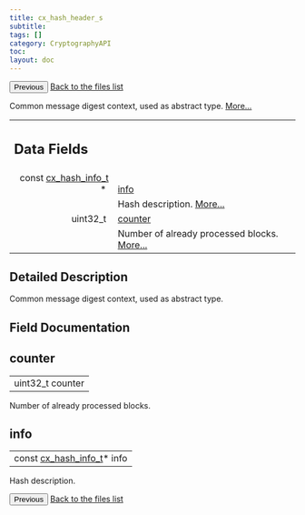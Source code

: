 ```yaml
---
title: cx_hash_header_s
subtitle:
tags: []
category: CryptographyAPI
toc:
layout: doc
---
```


<button class="uk-button uk-button-default uk-button-small uk-margin-medium-top" onclick="history.back()">Previous</button>
<a class="uk-button uk-button-default uk-button-small uk-margin-medium-top crypto-button" href="../../crypto-api/files">Back to the files list</a>


<p>Common message digest context, used as abstract type.  
 <a href="../cx__hash__header__s#details">More...</a></p>
<table class="memberdecls">
<tr class="heading"><td colspan="4"><h2 class="groupheader"><a name="pub-attribs"></a>
Data Fields</h2></td></tr>
<tr class="memitem:ac613131b42e92ab66088a8cfbdc8fbba"><td class="memItemLeft" align="right" valign="top">const <a class="el" href="../cx__hash__info__t">cx_hash_info_t</a> *&#160;</td><td colspan="3" class="memItemRight" valign="bottom"><a class="el" href="../cx__hash__header__s#ac613131b42e92ab66088a8cfbdc8fbba">info</a></td></tr>
<tr class="memdesc:ac613131b42e92ab66088a8cfbdc8fbba"><td class="mdescLeft">&#160;</td><td colspan="3" class="mdescRight">Hash description.  <a href="#ac613131b42e92ab66088a8cfbdc8fbba">More...</a><br /></td></tr>
<tr class="memitem:a51322ddb267b4729d6b5f2bb05d49fff"><td class="memItemLeft" align="right" valign="top">uint32_t&#160;</td><td colspan="3" class="memItemRight" valign="bottom"><a class="el" href="../cx__hash__header__s#a51322ddb267b4729d6b5f2bb05d49fff">counter</a></td></tr>
<tr class="memdesc:a51322ddb267b4729d6b5f2bb05d49fff"><td class="mdescLeft">&#160;</td><td colspan="3" class="mdescRight">Number of already processed blocks.  <a href="#a51322ddb267b4729d6b5f2bb05d49fff">More...</a><br /></td></tr>
</table>
<a name="details" id="details"></a>

## Detailed Description

<div class="textblock"><p>Common message digest context, used as abstract type. </p>
</div><h2 class="groupheader">Field Documentation</h2>
<a id="a51322ddb267b4729d6b5f2bb05d49fff"></a>
<h2 class="memtitle">counter</h2>

<div class="memitem">
<div class="memproto">
      <table class="memname">
        <tr>
          <td class="memname">uint32_t counter</td>
        </tr>
      </table>
</div><div class="memdoc">

<p>Number of already processed blocks. </p>

</div>
</div>
<a id="ac613131b42e92ab66088a8cfbdc8fbba"></a>
<h2 class="memtitle">info</h2>

<div class="memitem">
<div class="memproto">
      <table class="memname">
        <tr>
          <td class="memname">const <a class="el" href="../cx__hash__info__t">cx_hash_info_t</a>* info</td>
        </tr>
      </table>
</div><div class="memdoc">

<p>Hash description. </p>

</div>
</div>
<button class="uk-button uk-button-default uk-button-small uk-margin-medium-top" onclick="history.back()">Previous</button>
<a class="uk-button uk-button-default uk-button-small uk-margin-medium-top crypto-button" href="../../crypto-api/files">Back to the files list</a>
